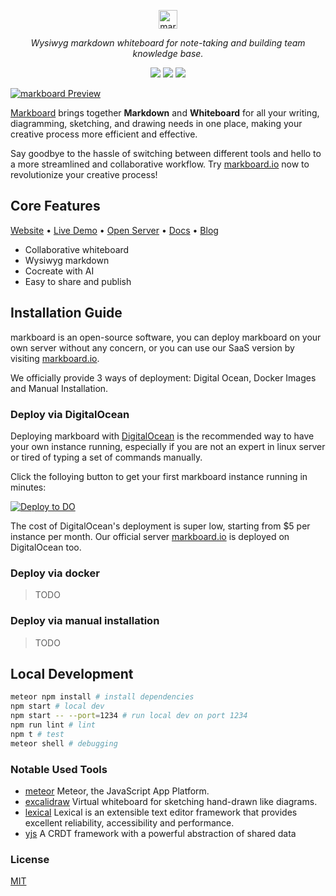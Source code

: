 <p align="center">
  <a href="https://markboard.io" target="_blank">
    <img src="./public/images/title.png" height="30" alt="markboard" />
  </a>
</p>
<p align="center"><i>Wysiwyg markdown whiteboard for note-taking and building team knowledge base.</i></p>

<p align="center">
 <img src="https://img.shields.io/github/license/markboard-io/markboard?style=flat-square" />
 <img src="https://img.shields.io/github/issues/markboard-io/markboard?style=flat-square"">
 <img src="https://img.shields.io/github/stars/markboard-io/markboard?style=flat-square" />
</p>

<a href="https://markboard.io" target="_blank">
<img src="./public/images/preview.png" alt="markboard Preview" />
</a>

[Markboard](https://markboard.io) brings together **Markdown** and **Whiteboard** for all your writing, diagramming, sketching, and drawing needs in one place, making your creative process more efficient and effective.

Say goodbye to the hassle of switching between different tools and hello to a more streamlined and collaborative workflow. Try <a href="https://markboard.io" target="_blank">markboard.io</a> now to revolutionize your creative process!

## Core Features

[Website](https://markboard.io) • [Live Demo](https://markboard.io/login?demo=1) • [Open Server](https://markboard.io) • [Docs](https://markboard.io/docs) • [Blog](https://markboard.io/blog)

- Collaborative whiteboard
- Wysiwyg markdown
- Cocreate with AI
- Easy to share and publish

## Installation Guide

markboard is an open-source software, you can deploy markboard on your own server without any concern, or you can use our SaaS version by visiting [markboard.io](https://markboard.io).

We officially provide 3 ways of deployment: Digital Ocean, Docker Images and Manual Installation.

### Deploy via DigitalOcean

Deploying markboard with [DigitalOcean](digitalocean.com) is the recommended way to have your own instance running, especially if you are not an expert in linux server or tired of typing a set of commands manually.

Click the folloying button to get your first markboard instance running in minutes:

<p>
  <a href="https://cloud.digitalocean.com/apps/new?repo=https://github.com/markboard/markboard/tree/main" target="_blank">
  <img src="https://www.deploytodo.com/do-btn-blue.svg" alt="Deploy to DO">
  </a>
</p>

The cost of DigitalOcean's deployment is super low, starting from $5 per instance per month. Our official server [markboard.io](https://markboard.io) is deployed on DigitalOcean too.

### Deploy via docker

> TODO

### Deploy via manual installation

> TODO

## Local Development

```bash
meteor npm install # install dependencies
npm start # local dev
npm start -- --port=1234 # run local dev on port 1234
npm run lint # lint
npm t # test
meteor shell # debugging
```

### Notable Used Tools

- [meteor](https://github.com/meteor/meteor) Meteor, the JavaScript App Platform.
- [excalidraw](https://github.com/excalidraw/excalidraw) Virtual whiteboard for sketching hand-drawn like diagrams.
- [lexical](https://github.com/facebook/lexical) Lexical is an extensible text editor framework that provides excellent reliability, accessibility and performance.
- [yjs](https://github.com/yjs/yjs) A CRDT framework with a powerful abstraction of shared data

### License

[MIT](./LICENSE)
